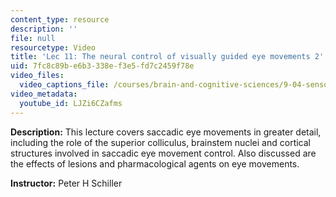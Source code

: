 ```yaml
---
content_type: resource
description: ''
file: null
resourcetype: Video
title: 'Lec 11: The neural control of visually guided eye movements 2'
uid: 7fc8c89b-e6b3-338e-f3e5-fd7c2459f78e
video_files:
  video_captions_file: /courses/brain-and-cognitive-sciences/9-04-sensory-systems-fall-2013/lecture-videos/lec-11-the-neural-control-of-visually-guided-eye-movements-2/LJZi6CZafms.vtt
video_metadata:
  youtube_id: LJZi6CZafms
---
```


**Description:** This lecture covers saccadic eye movements in greater detail, including the role of the superior colliculus, brainstem nuclei and cortical structures involved in saccadic eye movement control. Also discussed are the effects of lesions and pharmacological agents on eye movements.

**Instructor:** Peter H Schiller